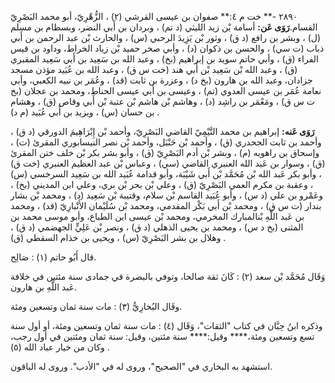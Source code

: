 ٢٨٩٠ -** خت م ٤:** صفوان بن عيسى القرشي (٢) ، الزُّهْرِيّ، أبو محمد البَصْرِيّ القسام.**رَوَى عَن:** أسامة بْن زيد الليثي (د تم) ، وبردان بن أَبي النضر، وبسطام بن مسلم (ل) ، وبشر بن رافع (د ق) ، وثور بْن يَزِيدَ الرحبي (س) ، والحارث بْن عبد الرحمن بن أَبي ذباب (ت سي) ، والحسن بن ذكوان (د) ، وأبي صخر حميد بْن زياد الخراط، وداود بن قيس الفراء (ق) ، وأبي حاتم سويد بن إبراهيم (بخ) ، وعبد الله بن سَعِيد بن أَبي سَعِيد المقبري (ق) ، وعبد الله بْن سَعِيد بْن أَبي هند (خت س ق) ، وعبد الله بن عُبَيد مؤذن مسجد جزادان، وعبد الله بن هارون (بخ د) ، وعزرة بن ثابت (قد) ، وعُمَر بن نبيه الكعبي، وأبي نعامة عُمَر بن عيسى العدوي (تم) ، وعيسى بن أَبي عيسى الحناط، ومحمد بن عجلان (بخ ت س ق) ، ومَعْمَر بن راشِد (د) ، وهاشم بْن هاشم بْن عتبة بْن أَبي وقاص (ق) ، وهشام بن حسان (س) ، ويزيد بن أَبي عُبَيد (م د) .

**رَوَى عَنه:** إبراهيم بن محمد التَّيْمِيّ القاضي البَصْرِيّ، وأحمد بْن إِبْرَاهِيمَ الدورقي (د ق) ، وأحمد بن ثابت الجحدري (ق) ، وأحمد بْن حَنْبَل، وأحمد بْن نصر النيسابوري المقرئ (ت) ، وإسحاق بن راهويه (م) ، وبشر بْن أدم البَصْرِيّ (ق) ، وأبو بشر بكر بْن خلف ختن المقرئ (ق) ، وسوار بن عَبد الله العنبري القاضي (سي) ، وعباس بْن عبد العظيم العنبري (خت ق) ، وأبو بكر عَبد الله بْن مُحَمَّد بْن أَبي شَيْبَة، وأبو قدامة عُبَيد الله بن سَعِيد السرخسي (س) ، وعقبة بن مكرم العمي البَصْرِيّ (ق) ، وعلي بْن بحر بْن بري، وعلي ابن المديني (بخ) ، وعَمْرو بن علي (د س) ، وأبو عُبَيد القاسم بْن سلام، وقتيبة بْن سَعِيد (د) ، ومحمد بْن بشار بندار (ت س ق) ، ومحمد بْن أَبي بَكْر المقدمي، ومحمد بْن سُلَيْمان الأَنْبارِيّ (قد) ، ومحمد بن عَبد اللَّهِ بْنالمبارك المخرمي، ومحمد بْن عيسى ابن الطباع، وأبو موسى محمد بن المثنى (بخ د س) ، ومحمد بن يحيى الذهلي (د ق) ، ونصر بْن عَلِيٍّ الجهضمي (د ق) ، وهلال بن بشر البَصْرِيّ (س) ، ويحيى بن خذام السقطي (ق) .

قال أَبُو حاتم (١) : صَالِح.

وَقَال مُحَمَّد بْن سعد (٢) : كَانَ ثقة صالحا، وتوفي بالبصرة في جمادى سنة مئتين في خلافة عَبد اللَّهِ بن هارون.

وقَال البُخارِيُّ (٣) : مات سنة ثمان وتسعين ومئة.

وذكره ابنُ حِبَّان في كتاب "الثقات"، وَقَال (٤) : مات سنة ثمان وتسعين ومئة، أو أول سنة تسع وتسعين ومئة،**** وقيل:**** سنة مئتين، وقيل: سنة ثمان ومئتين في أول رجب، وكان من خيار عباد الله (٥) .

استشهد به البخاري في "الصحيح"، وروى له في "الأدب". وروى له الباقون.